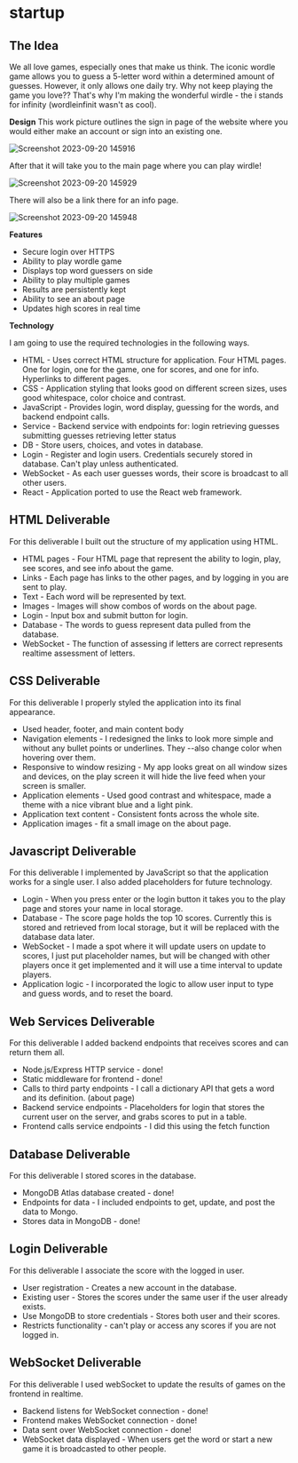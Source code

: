 # startup

## The Idea
We all love games, especially ones that make us think. The iconic wordle game allows you to guess a 5-letter word within a determined amount of guesses. However, it only allows one daily try. Why not keep playing the game you love?? That's why I'm making the wonderful wirdle - the i stands for infinity (wordleinfinit wasn't as cool).

**Design**
This work picture outlines the sign in page of the website where you would either make an account or sign into an existing one.

![Screenshot 2023-09-20 145916](https://github.com/tombe17/startup/assets/131499102/eef7cec1-ec90-4d73-a4d7-296de4a58362)

After that it will take you to the main page where you can play wirdle!

![Screenshot 2023-09-20 145929](https://github.com/tombe17/startup/assets/131499102/94838690-3ffa-46a8-b168-e88dee7e75cd)

There will also be a link there for an info page.

![Screenshot 2023-09-20 145948](https://github.com/tombe17/startup/assets/131499102/e2fac456-c0e3-46d2-b17c-8333b8dfc4c8)

**Features**
- Secure login over HTTPS
- Ability to play wordle game
- Displays top word guessers on side
- Ability to play multiple games
- Results are persistently kept
- Ability to see an about page
- Updates high scores in real time

**Technology**

I am going to use the required technologies in the following ways.

- HTML - Uses correct HTML structure for application. Four HTML pages. One for login, one for the game, one for scores, and one for info. Hyperlinks to different pages.
- CSS - Application styling that looks good on different screen sizes, uses good whitespace, color choice and contrast.
- JavaScript - Provides login, word display, guessing for the words, and backend endpoint calls.
- Service - Backend service with endpoints for:
login
retrieving guesses
submitting guesses
retrieving letter status
- DB - Store users, choices, and votes in database.
- Login - Register and login users. Credentials securely stored in database. Can't play unless authenticated.
- WebSocket - As each user guesses words, their score is broadcast to all other users.
- React - Application ported to use the React web framework.

## HTML Deliverable
For this deliverable I built out the structure of my application using HTML.

- HTML pages - Four HTML page that represent the ability to login, play, see scores, and see info about the game.
- Links - Each page has links to the other pages, and by logging in you are sent to play.  
- Text - Each word will be represented by text.  
- Images - Images will show combos of words on the about page.  
- Login - Input box and submit button for login.  
- Database - The words to guess represent data pulled from the database.  
- WebSocket - The function of assessing if letters are correct represents realtime assessment of letters.

## CSS Deliverable
For this deliverable I properly styled the application into its final appearance.

- Used header, footer, and main content body
- Navigation elements - I redesigned the links to look more simple and without any bullet points or underlines. They --also change color when hovering over them.
- Responsive to window resizing - My app looks great on all window sizes and devices, on the play screen it will hide the live feed when your screen is smaller.
- Application elements - Used good contrast and whitespace, made a theme with a nice vibrant blue and a light pink.
- Application text content - Consistent fonts across the whole site.
- Application images - fit a small image on the about page.

## Javascript Deliverable
For this deliverable I implemented by JavaScript so that the application works for a single user. I also added placeholders for future technology.

- Login - When you press enter or the login button it takes you to the play page and stores your name in local storage.
- Database - The score page holds the top 10 scores. Currently this is stored and retrieved from local storage, but it will be replaced with the database data later.
- WebSocket - I made a spot where it will update users on update to scores, I just put placeholder names, but will be changed with other players once it get implemented and it will use a time interval to update players.
- Application logic - I incorporated the logic to allow user input to type and guess words, and to reset the board.

## Web Services Deliverable
For this deliverable I added backend endpoints that receives scores and can return them all.

- Node.js/Express HTTP service - done!
- Static middleware for frontend - done!
- Calls to third party endpoints - I call a dictionary API that gets a word and its definition. (about page)
- Backend service endpoints - Placeholders for login that stores the current user on the server, and grabs scores to put in a table.
- Frontend calls service endpoints - I did this using the fetch function

## Database Deliverable
For this deliverable I stored scores in the database.

- MongoDB Atlas database created - done!
- Endpoints for data - I included endpoints to get, update, and post the data to Mongo.
- Stores data in MongoDB - done!

## Login Deliverable
For this deliverable I associate the score with the logged in user.

- User registration - Creates a new account in the database.
- Existing user - Stores the scores under the same user if the user already exists.
- Use MongoDB to store credentials - Stores both user and their scores.
- Restricts functionality - can't play or access any scores if you are not logged in.

## WebSocket Deliverable
For this deliverable I used webSocket to update the results of games on the frontend in realtime.

- Backend listens for WebSocket connection - done!
- Frontend makes WebSocket connection - done!
- Data sent over WebSocket connection - done!
- WebSocket data displayed - When users get the word or start a new game it is broadcasted to other people.
